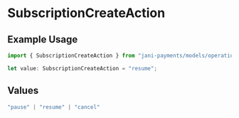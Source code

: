 # SubscriptionCreateAction

## Example Usage

```typescript
import { SubscriptionCreateAction } from "jani-payments/models/operations";

let value: SubscriptionCreateAction = "resume";
```

## Values

```typescript
"pause" | "resume" | "cancel"
```